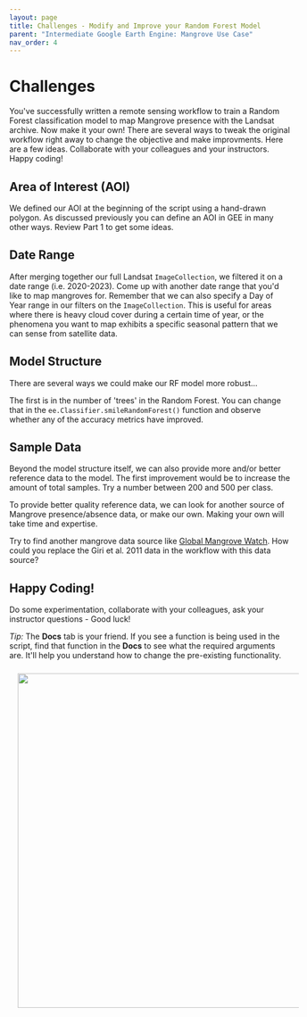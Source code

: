 ```yaml
---
layout: page
title: Challenges - Modify and Improve your Random Forest Model
parent: "Intermediate Google Earth Engine: Mangrove Use Case"
nav_order: 4
---
```


# Challenges

You've successfully written a remote sensing workflow to train a Random Forest classification model to map Mangrove presence with the Landsat archive. Now make it your own! There are several ways to tweak the original workflow right away to change the objective and make improvments. Here are a few ideas. Collaborate with your colleagues and your instructors. Happy coding!

## Area of Interest (AOI)

We defined our AOI at the beginning of the script using a hand-drawn polygon. As discussed previously you can define an AOI in GEE in many other ways. Review Part 1  to get some ideas. 

## Date Range

After merging together our full Landsat `ImageCollection`, we filtered it on a date range (i.e. 2020-2023). Come up with another date range that you'd like to map mangroves for. Remember that we can also specify a Day of Year range in our filters on the `ImageCollection`. This is useful for areas where there is heavy cloud cover during a certain time of year, or the phenomena you want to map exhibits a specific seasonal pattern that we can sense from satellite data.

## Model Structure

There are several ways we could make our RF model more robust... 

The first is in the number of 'trees' in the Random Forest. You can change that in the `ee.Classifier.smileRandomForest()` function and observe whether any of the accuracy metrics have improved. 

## Sample Data

Beyond the model structure itself, we can also provide more and/or better reference data to the model. The first improvement would be to increase the amount of total samples. Try a number between 200 and 500 per class. 

To provide better quality reference data, we can look for another source of Mangrove presence/absence data, or make our own. Making your own will take time and expertise. 

Try to find another mangrove data source like [Global Mangrove Watch](https://www.globalmangrovewatch.org/?activeLayers=mangrove_extent&category=distribution_and_change&zoom=7.299707280073768). How could you replace the Giri et al. 2011 data in the workflow with this data source?  

## Happy Coding!
Do some experimentation, collaborate with your colleagues, ask your instructor questions - Good luck!

*Tip:* The **Docs** tab is your friend. If you see a function is being used in the script, find that function in the **Docs** to see what the required arguments are. It'll help you understand how to change the pre-existing functionality. 

<img align="center" src="../images/gee-mangrove/docs.png" hspace="15" vspace="10" width="600">

